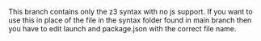 This branch contains only the z3 syntax with no js support. If you want to use this in place of the file in the syntax folder found in main branch then you have to edit launch and package.json with the correct file name.
